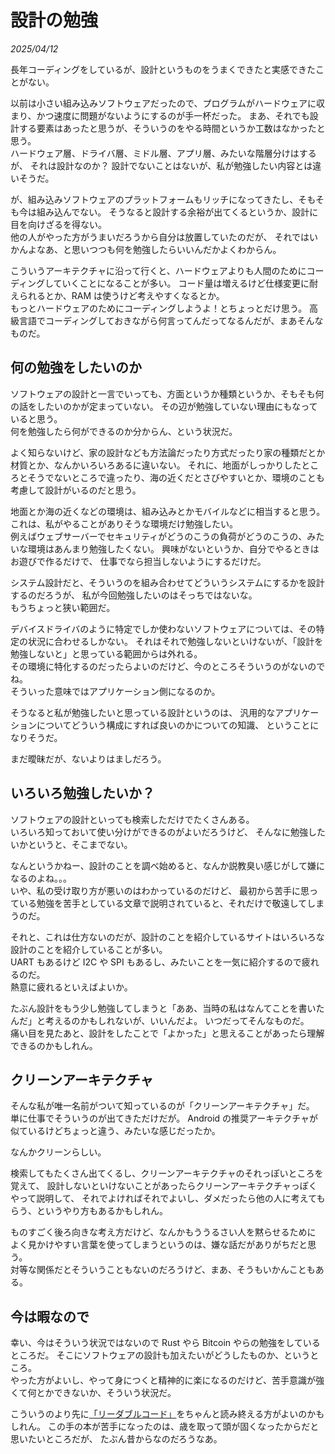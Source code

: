 # 設計の勉強

_2025/04/12_

長年コーディングをしているが、設計というものをうまくできたと実感できたことがない。

以前は小さい組み込みソフトウェアだったので、プログラムがハードウェアに収まり、かつ速度に問題がないようにするのが手一杯だった。
まあ、それでも設計する要素はあったと思うが、そういうのをやる時間というか工数はなかったと思う。  
ハードウェア層、ドライバ層、ミドル層、アプリ層、みたいな階層分けはするが、
それは設計なのか？ 設計でないことはないが、私が勉強したい内容とは違いそうだ。

が、組み込みソフトウェアのプラットフォームもリッチになってきたし、そもそも今は組み込んでない。
そうなると設計する余裕が出てくるというか、設計に目を向けざるを得ない。  
他の人がやった方がうまいだろうから自分は放置していたのだが、
それではいかんよなあ、と思いつつも何を勉強したらいいんだかよくわからん。

こういうアーキテクチャに沿って行くと、ハードウェアよりも人間のためにコーディングしていくことになることが多い。
コード量は増えるけど仕様変更に耐えられるとか、RAM は使うけど考えやすくなるとか。  
もっとハードウェアのためにコーディングしようよ！とちょっとだけ思う。
高級言語でコーディングしておきながら何言ってんだってなるんだが、まあそんなものだ。

## 何の勉強をしたいのか

ソフトウェアの設計と一言でいっても、方面というか種類というか、そもそも何の話をしたいのかが定まっていない。
その辺が勉強していない理由にもなっていると思う。  
何を勉強したら何ができるのか分からん、という状況だ。

よく知らないけど、家の設計なども方法論だったり方式だったり家の種類だとか材質とか、なんかいろいろあるに違いない。
それに、地面がしっかりしたところとそうでないところで違ったり、海の近くだとさびやすいとか、環境のことも考慮して設計がいるのだと思う。

地面とか海の近くなどの環境は、組み込みとかモバイルなどに相当すると思う。  
これは、私がやることがありそうな環境だけ勉強したい。  
例えばウェブサーバーでセキュリティがどうのこうの負荷がどうのこうの、みたいな環境はあんまり勉強したくない。
興味がないというか、自分でやるときはお遊びで作るだけで、
仕事でなら担当しないようにするだけだ。

システム設計だと、そういうのを組み合わせてどういうシステムにするかを設計するのだろうが、
私が今回勉強したいのはそっちではないな。  
もうちょっと狭い範囲だ。

デバイスドライバのように特定でしか使わないソフトウェアについては、その特定の状況に合わせるしかない。
それはそれで勉強しないといけないが、「設計を勉強しないと」と思っている範囲からは外れる。  
その環境に特化するのだったらよいのだけど、今のところそういうのがないのでね。  
そういった意味ではアプリケーション側になるのか。

そうなると私が勉強したいと思っている設計というのは、
汎用的なアプリケーションについてどういう構成にすれば良いのかについての知識、
ということになりそうだ。

まだ曖昧だが、ないよりはましだろう。

## いろいろ勉強したいか？

ソフトウェアの設計といっても検索しただけでたくさんある。  
いろいろ知っておいて使い分けができるのがよいだろうけど、
そんなに勉強したいかというと、そこまでない。

なんというかねー、設計のことを調べ始めると、なんか説教臭い感じがして嫌になるのよね。。。  
いや、私の受け取り方が悪いのはわかっているのだけど、
最初から苦手に思っている勉強を苦手としている文章で説明されていると、それだけで敬遠してしまうのだ。

それと、これは仕方ないのだが、設計のことを紹介しているサイトはいろいろな設計のことを紹介していることが多い。  
UART もあるけど I2C や SPI もあるし、みたいことを一気に紹介するので疲れるのだ。  
熱意に疲れるといえばよいか。

たぶん設計をもう少し勉強してしまうと「ああ、当時の私はなんてことを書いたんだ」と考えるのかもしれないが、いいんだよ。
いつだってそんなものだ。  
痛い目を見たあと、設計をしたことで「よかった」と思えることがあったら理解できるのかもしれん。

## クリーンアーキテクチャ

そんな私が唯一名前がついて知っているのが「クリーンアーキテクチャ」だ。  
単に仕事でそういうのが出てきただけだが。
Android の推奨アーキテクチャが似ているけどちょっと違う、みたいな感じだったか。

なんかクリーンらしい。

検索してもたくさん出てくるし、クリーンアーキテクチャのそれっぽいところを覚えて、
設計しないといけないことがあったらクリーンアーキテクチャっぽくやって説明して、
それでよければそれでよいし、ダメだったら他の人に考えてもらう、というやり方もあるかもしれん。

ものすごく後ろ向きな考え方だけど、なんかもううるさい人を黙らせるために
よく見かけやすい言葉を使ってしまうというのは、嫌な話だがありがちだと思う。  
対等な関係だとそういうこともないのだろうけど、まあ、そうもいかんこともある。

## 今は暇なので

幸い、今はそういう状況ではないので Rust やら Bitcoin やらの勉強をしているところだ。
そこにソフトウェアの設計も加えたいがどうしたものか、というところ。  
やった方がよいし、やって身につくと精神的に楽になるのだけど、苦手意識が強くて何とかできないか、そういう状況だ。

こういうのより先に[「リーダブルコード」](https://www.oreilly.co.jp/books/9784873115658/)をちゃんと読み終える方がよいのかもしれん。
この手の本が苦手になったのは、歳を取って頭が固くなったからだと思いたいところだが、
たぶん昔からなのだろうなあ。
